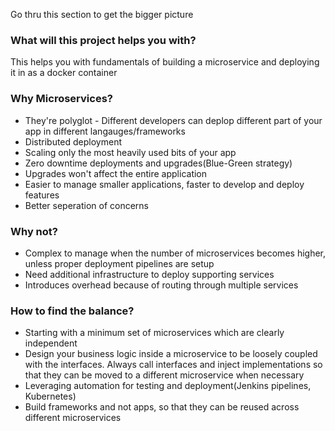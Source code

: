 Go thru this section to get the bigger picture

### What will this project helps you with?
This helps you with fundamentals of building a microservice and deploying it in as a docker container

### Why Microservices?
* They're polyglot - Different developers can deplop different part of your app in different langauges/frameworks
* Distributed deployment
* Scaling only the most heavily used bits of your app
* Zero downtime deployments and upgrades(Blue-Green strategy)
* Upgrades won't affect the entire application
* Easier to manage smaller applications, faster to develop and deploy features
* Better seperation of concerns

### Why not?
* Complex to manage when the number of microservices becomes higher, unless proper deployment pipelines are setup
* Need additional infrastructure to deploy supporting services
* Introduces overhead because of routing through multiple services

### How to find the balance?
* Starting with a minimum set of microservices which are clearly independent
* Design your business logic inside a microservice to be loosely coupled with the interfaces. Always call interfaces and inject implementations so that they can be moved to a different microservice when necessary
* Leveraging automation for testing and deployment(Jenkins pipelines, Kubernetes)
* Build frameworks and not apps, so that they can be reused across different microservices
